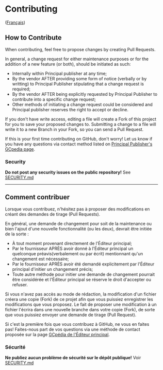 # Contributing

([Français](#comment-contribuer))

## How to Contribute

When contributing, feel free to propose changes by creating Pull Requests. 

In general, a change request for either maintenance purposes or for the addition of a new feature (or both), should be initiated as such:

- Internally within Principal publisher at any time;
- By the vendor AFTER providing some form of notice (verbally or by writting) to Principal Publisher stipulating that a change request is required;
- By the vendor AFTER being explicitly requested by Principal Publisher to contribute into a specific change request;
- Other methods of initiating a change request could be considered and Principal publisher reserves the right to accept or decline.

If you don't have write access, editing a file will create a Fork of this project for you to save your proposed changes to. Submitting a change to a file will write it to a new Branch in your Fork, so you can send a Pull Request.

If this is your first time contributing on GitHub, don't worry! Let us know if you have any questions via contact method listed on [Principal Publisher's GCpedia page](https://www.gcpedia.gc.ca/wiki/Principal_Publisher_at_Service_Canada).

### Security

**Do not post any security issues on the public repository!** See [SECURITY.md](SECURITY.md)

______________________

## Comment contribuer

Lorsque vous contribuez, n'hésitez pas à proposer des modifications en créant des demandes de tirage (Pull Requests).

En général, une demande de changement pour soit de la maintenance ou bien l'ajout d'une nouvelle fonctionnalité (ou les deux), devrait être initiée de la sorte :

- À tout moment provenant directement de l'Éditeur principal;
- Par le fournisseur APRÈS avoir donné à l'Éditeur principal un quelconque préavis(verbalement ou par écrit) mentionnant qu'un changement est nécessaire;
- Par le fournisseur APRÈS avoir été demandé explicitement par l'Éditeur principal d'initier un changement précis;
- Toute autre méthode pour initier une demande de changement pourrait être considérée et l'Éditeur principal se réserve le droit d'accepter ou refuser.

Si vous n'avez pas accès au mode de rédaction, la modification d'un fichier créera une copie (Fork) de ce projet afin que vous puissiez enregistrer les modifications que vous proposez. Le fait de proposer une modification à un fichier l'écrira dans une nouvelle branche dans votre copie (Fork), de sorte que vous puissiez envoyer une demande de tirage (Pull Request).

Si c'est la première fois que vous contribuez à GitHub, ne vous en faites pas! Faites-nous part de vos questions via une méthode de contact proposée sur la page [GCpédia de l'Éditeur principal](https://www.gcpedia.gc.ca/wiki/%C3%89diteur_principal_de_Service_Canada).

### Sécurité

**Ne publiez aucun problème de sécurité sur le dépôt publique!** Voir [SECURITY.md](SECURITY.md)

